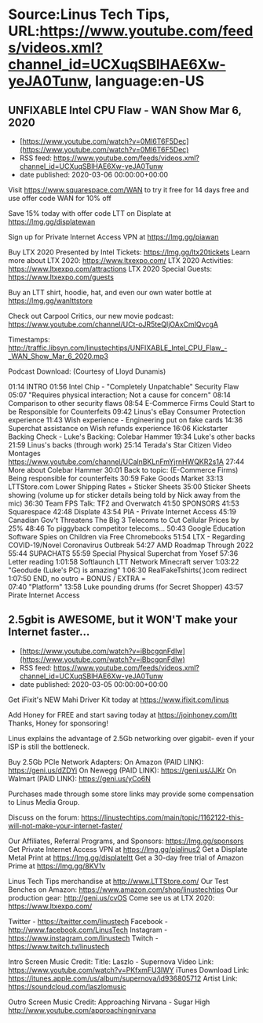# Source:Linus Tech Tips, URL:https://www.youtube.com/feeds/videos.xml?channel_id=UCXuqSBlHAE6Xw-yeJA0Tunw, language:en-US

## UNFIXABLE Intel CPU Flaw - WAN Show Mar 6, 2020
 - [https://www.youtube.com/watch?v=0Ml6T6F5Dec](https://www.youtube.com/watch?v=0Ml6T6F5Dec)
 - RSS feed: https://www.youtube.com/feeds/videos.xml?channel_id=UCXuqSBlHAE6Xw-yeJA0Tunw
 - date published: 2020-03-06 00:00:00+00:00

Visit https://www.squarespace.com/WAN to try it free for 14 days free and use offer code WAN for 10% off

Save 15% today with offer code LTT on Displate at https://lmg.gg/displatewan

Sign up for Private Internet Access VPN at https://lmg.gg/piawan

Buy LTX 2020 Presented by Intel Tickets: https://lmg.gg/ltx20tickets
Learn more about LTX 2020: https://www.ltxexpo.com/
LTX 2020 Activities: https://www.ltxexpo.com/attractions
LTX 2020 Special Guests: https://www.ltxexpo.com/guests

Buy an LTT shirt, hoodie, hat, and even our own water bottle at https://lmg.gg/wanlttstore

Check out Carpool Critics, our new movie podcast: https://www.youtube.com/channel/UCt-oJR5teQIjOAxCmIQvcgA

Timestamps: http://traffic.libsyn.com/linustechtips/UNFIXABLE_Intel_CPU_Flaw_-_WAN_Show_Mar_6_2020.mp3

Podcast Download: (Courtesy of Lloyd Dunamis)

01:14 INTRO
01:56 Intel Chip - "Completely Unpatchable" Security Flaw
05:07     "Requires physical interaction; Not a cause for concern"
08:14     Comparison to other security flaws
08:54 E-Commerce Firms Could Start to be Responsible for Counterfeits
09:42     Linus's eBay Consumer Protection experience
11:43     Wish experience - Engineering put on fake cards
14:36     Superchat assistance on Wish refunds experience
16:06 Kickstarter Backing Check - Luke's Backing: Colebar Hammer
19:34     Luke's other backs
21:59     Linus's backs (through work)
25:14     Terada's Star Citizen Video Montages  https://www.youtube.com/channel/UCalnBKLnFmYjrnHWQKR2s1A
27:44     More about Colebar Hammer
30:01 Back to topic: (E-Commerce Firms) Being responsible for counterfeits
30:59     Fake Goods Market
33:13 LTTStore.com Lower Shipping Rates + Sticker Sheets
35:00     Sticker Sheets showing (volume up for sticker details being told by Nick away from the mic)
36:30     Team FPS Talk: TF2 and Overwatch
    41:50 SPONSORS
    41:53 Squarespace
    42:48 Displate
    43:54 PIA - Private Internet Access
45:19 Canadian Gov't Threatens The Big 3 Telecoms to Cut Cellular Prices by 25%
48:46     To piggyback competitor telecoms...
50:43 Google Education Software Spies on Children via Free Chromebooks
51:54 LTX - Regarding COVID-19/Novel Coronavirus Outbreak
54:27 AMD Roadmap Through 2022
55:44 SUPACHATS
55:59     Special Physical Superchat from Yosef
57:36     Letter reading
1:01:58     Softlaunch LTT Network Minecraft server
1:03:22     "Geodude (Luke's PC) is amazing"
1:06:30     RealFakeTshirts(.)com redirect
1:07:50 END, no outro
= BONUS / EXTRA =  
07:40 "Platform"
13:58 Luke pounding drums (for Secret Shopper)
43:57 Pirate Internet Access

## 2.5gbit is AWESOME, but it WON'T make your Internet faster...
 - [https://www.youtube.com/watch?v=iBbcgqnFdIw](https://www.youtube.com/watch?v=iBbcgqnFdIw)
 - RSS feed: https://www.youtube.com/feeds/videos.xml?channel_id=UCXuqSBlHAE6Xw-yeJA0Tunw
 - date published: 2020-03-05 00:00:00+00:00

Get iFixit's NEW Mahi Driver Kit today at https://www.ifixit.com/linus

Add Honey for FREE and start saving today at https://joinhoney.com/ltt
Thanks, Honey for sponsoring!

Linus explains the advantage of 2.5Gb networking over gigabit- even if your ISP is still the bottleneck.

Buy 2.5Gb PCIe Network Adapters:
On Amazon (PAID LINK): https://geni.us/dZDYi
On Newegg (PAID LINK): https://geni.us/JJKr
On Walmart (PAID LINK): https://geni.us/yCo6N

Purchases made through some store links may provide some compensation to Linus Media Group.

Discuss on the forum: https://linustechtips.com/main/topic/1162122-this-will-not-make-your-internet-faster/

Our Affiliates, Referral Programs, and Sponsors: https://lmg.gg/sponsors
Get Private Internet Access VPN at https://lmg.gg/pialinus2
Get a Displate Metal Print at https://lmg.gg/displateltt
Get a 30-day free trial of Amazon Prime at https://lmg.gg/8KV1v

Linus Tech Tips merchandise at http://www.LTTStore.com/ 
Our Test Benches on Amazon: https://www.amazon.com/shop/linustechtips 
Our production gear: http://geni.us/cvOS
Come see us at LTX 2020: https://www.ltxexpo.com/

Twitter - https://twitter.com/linustech
Facebook - http://www.facebook.com/LinusTech
Instagram - https://www.instagram.com/linustech
Twitch - https://www.twitch.tv/linustech 

Intro Screen Music Credit:
Title: Laszlo - Supernova
Video Link: https://www.youtube.com/watch?v=PKfxmFU3lWY
iTunes Download Link: https://itunes.apple.com/us/album/supernova/id936805712
Artist Link: https://soundcloud.com/laszlomusic

Outro Screen Music Credit: Approaching Nirvana - Sugar High http://www.youtube.com/approachingnirvana

